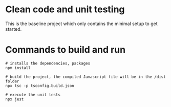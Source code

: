 # Clean code and unit testing

This is the baseline project which only contains the minimal setup to get started.

# Commands to build and run
```
# installs the dependencies, packages
npm install

# build the project, the compiled Javascript file will be in the /dist folder
npx tsc -p tsconfig.build.json

# execute the unit tests
npx jest

```